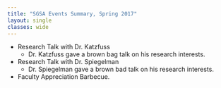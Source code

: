 ```yaml
---
title: "SGSA Events Summary, Spring 2017"
layout: single
classes: wide
---
```


- Research Talk with Dr. Katzfuss
  - Dr. Katzfuss gave a brown bag talk on his research interests. 
- Research Talk with Dr. Spiegelman
  - Dr. Spiegelman gave a brown bad talk on his research interests.
- Faculty Appreciation Barbecue.

